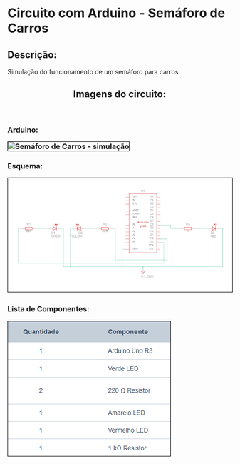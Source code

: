 # Circuito com Arduino - Semáforo de Carros

##  Descrição:

<p>Simulação do funcionamento de um semáforo para carros</p>

<h2 align="center">Imagens do circuito:</h2><br>

<h3>
   Arduino: 
    <p>
        <img alt="Semáforo de Carros - simulação" src="./semaforo/semaforo-carros.png" style="border: 1px solid #000">
    </p>
</h3>

<h3>
    Esquema:
    <p>
        <img alt="Visão Esquemática" src="./esquemaSemaforoCarros.png" style="border: 1px solid #000">
    </p>
</h3>



<h3>
    Lista de Componentes:
    <p>
        <img alt="Lista de componentes" src="./listaComponentes.png" style="border: 1px solid #000">
    </p>
</h3>












